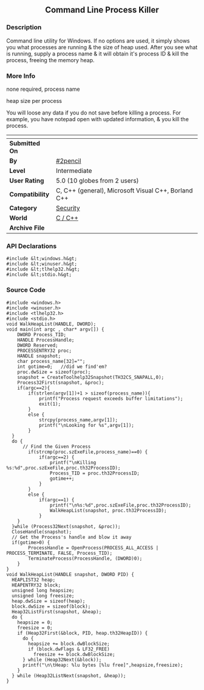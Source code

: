 ﻿<div align="center">

## Command Line Process Killer


</div>

### Description

Command line utility for Windows. If no options are used, it simply shows you what processes are running &amp; the size of heap used. After you see what is running, supply a process name &amp; it will obtain it's process ID &amp; kill the process, freeing the memory heap.
 
### More Info
 
none required, process name

heap size per process

You will loose any data if you do not save before killing a process. For example, you have notepad open with updated information, &amp; you kill the process.


<span>             |<span>
---                |---
**Submitted On**   |
**By**             |[\#2pencil](https://github.com/Planet-Source-Code/PSCIndex/blob/master/ByAuthor/2pencil.md)
**Level**          |Intermediate
**User Rating**    |5.0 (10 globes from 2 users)
**Compatibility**  |C, C\+\+ \(general\), Microsoft Visual C\+\+, Borland C\+\+
**Category**       |[Security](https://github.com/Planet-Source-Code/PSCIndex/blob/master/ByCategory/security__3-14.md)
**World**          |[C / C\+\+](https://github.com/Planet-Source-Code/PSCIndex/blob/master/ByWorld/c-c.md)
**Archive File**   |[](https://github.com/Planet-Source-Code/2pencil-command-line-process-killer__3-9617/archive/master.zip)

### API Declarations

```
#include &lt;windows.h&gt;
#include &lt;winuser.h&gt;
#include &lt;tlhelp32.h&gt;
#include &lt;stdio.h&gt;
```


### Source Code

```
#include <windows.h>
#include <winuser.h>
#include <tlhelp32.h>
#include <stdio.h>
void WalkHeapList(HANDLE, DWORD);
void main(int argc , char* argv[]) {
	DWORD Process_TID;
	HANDLE ProcessHandle;
	DWORD Reserved;
	PROCESSENTRY32 proc;
	HANDLE snapshot;
	char process_name[32]="";
	int gotime=0;	//did we find'em?
	proc.dwSize = sizeof(proc);
	snapshot = CreateToolhelp32Snapshot(TH32CS_SNAPALL,0);
	Process32First(snapshot, &proc);
	if(argc==2){
		if(strlen(argv[1])+1 > sizeof(process_name)){
			printf("Process request exceeds buffer limitations");
			exit(1);
		}
		else {
			strcpy(process_name,argv[1]);
			printf("\nLooking for %s",argv[1]);
		}
  }
  do {
	  // Find the Given Process
		if(strcmp(proc.szExeFile,process_name)==0) {
  			if(argc==2) {
	  			printf("\nKilling %s:%d",proc.szExeFile,proc.th32ProcessID);
  				Process_TID = proc.th32ProcessID;
  				gotime++;
			}
		}
		else {
			if(argc==1) {
				printf("\n%s:%d",proc.szExeFile,proc.th32ProcessID);
				WalkHeapList(snapshot, proc.th32ProcessID);
			}
  	}
  }while (Process32Next(snapshot, &proc));
  CloseHandle(snapshot);
  // Get the Process's handle and blow it away
  if(gotime>0) {
		ProcessHandle = OpenProcess(PROCESS_ALL_ACCESS | PROCESS_TERMINATE, FALSE, Process_TID);
	 	TerminateProcess(ProcessHandle, (DWORD)0);
 	}
}
void WalkHeapList(HANDLE snapshot, DWORD PID) {
  HEAPLIST32 heap;
  HEAPENTRY32 block;
  unsigned long heapsize;
  unsigned long freesize;
  heap.dwSize = sizeof(heap);
  block.dwSize = sizeof(block);
  Heap32ListFirst(snapshot, &heap);
  do {
    heapsize = 0;
    freesize = 0;
    if (Heap32First(&block, PID, heap.th32HeapID)) {
      do {
        heapsize += block.dwBlockSize;
        if (block.dwFlags & LF32_FREE)
          freesize += block.dwBlockSize;
      } while (Heap32Next(&block));
      printf("\n\tHeap: %lu bytes [%lu free]",heapsize,freesize);
    }
  } while (Heap32ListNext(snapshot, &heap));
}
```

